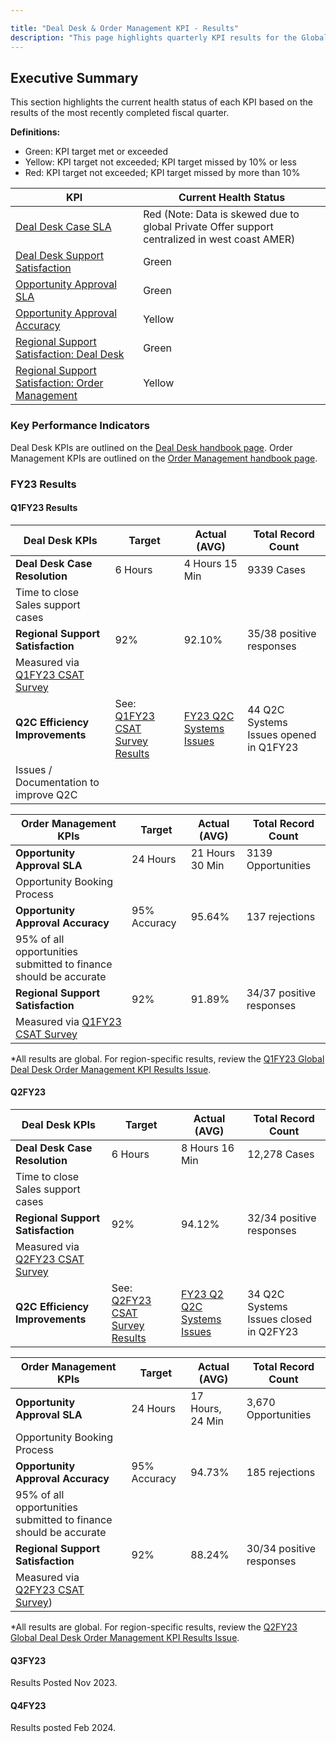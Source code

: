 ```yaml
---

title: "Deal Desk & Order Management KPI - Results"
description: "This page highlights quarterly KPI results for the Global Deal Desk & Order Management team."
---
```










## Executive Summary

This section highlights the current health status of each KPI based on the results of the most recently completed fiscal quarter.

**Definitions:**
- Green: KPI target met or exceeded
- Yellow: KPI target not exceeded; KPI target missed by 10% or less
- Red: KPI target not exceeded; KPI target missed by more than 10%

| **KPI**                                                                                                                                                                                 | **Current Health Status** |
|-----------------------------------------------------------------------------------------------------------------------------------------------------------------------------------------|------------|
| [Deal Desk Case SLA](https://about.gitlab.com/handbook/sales/field-operations/sales-operations/deal-desk/#1-deal-desk--case-slas)                                                                               |      Red (Note: Data is skewed due to global Private Offer support centralized in west coast AMER)      |
| [Deal Desk Support Satisfaction](https://about.gitlab.com/handbook/sales/field-operations/sales-operations/deal-desk/#2-regional-support-satisfaction)                                                          |      Green      |
| [Opportunity Approval SLA](https://about.gitlab.com/handbook/sales/field-operations/sales-operations/order-management/#1-standard-opportunity-approval-sla)                                                     |      Green      |
| [Opportunity Approval Accuracy](https://about.gitlab.com/handbook/sales/field-operations/sales-operations/order-management/#3-opportunity-approval-accuracy-and-efficiency)                                     |      Yellow      |
| [Regional Support Satisfaction: Deal Desk](https://about.gitlab.com/handbook/sales/field-operations/sales-operations/order-management/#2-regional-support-satisfaction)                                                    |      Green       |
| [Regional Support Satisfaction: Order Management](https://about.gitlab.com/handbook/sales/field-operations/sales-operations/order-management/#2-regional-support-satisfaction)                                                    |      Yellow       |

### Key Performance Indicators

Deal Desk KPIs are outlined on the [Deal Desk handbook page](https://about.gitlab.com/handbook/sales/field-operations/sales-operations/deal-desk/#key-performance-indicators).
Order Management KPIs are outlined on the [Order Management handbook page](https://about.gitlab.com/handbook/sales/field-operations/sales-operations/order-management/).

### FY23 Results

#### Q1FY23 Results

| **Deal Desk KPIs**                       | **Target** | **Actual (AVG)** | **Total Record Count** |
|------------------------------------------|------------|------------------|------------------|
| **Deal Desk Case Resolution**            | 6 Hours    | 4 Hours 15 Min   | 9339 Cases |
| Time to close Sales support cases         |            |                  |             |
| **Regional Support Satisfaction**        | 92%        | 92.10%           |     35/38 positive responses        |
| Measured via [Q1FY23 CSAT Survey](https://gitlab.com/gitlab-com/sales-team/field-operations/deal-desk/-/issues/220)               |            |                  |
| **Q2C Efficiency Improvements**          | See: [Q1FY23 CSAT Survey Results](https://gitlab.com/gitlab-com/sales-team/field-operations/deal-desk/-/issues/220)          |  [FY23 Q2C Systems Issues](https://gitlab.com/groups/gitlab-com/sales-team/field-operations/-/epics/90)        | 44 Q2C Systems Issues opened in Q1FY23 |
| Issues / Documentation to improve Q2C    |            |                  |  |


| **Order Management KPIs**                                        | **Target**   | **Actual (AVG)** | **Total Record Count** |
|------------------------------------------------------------------|--------------|------------------|--------------|
| **Opportunity Approval SLA**                                     |   24 Hours   |  21 Hours 30 Min | 3139 Opportunities |
| Opportunity Booking Process                                      |              |                  |  |
| **Opportunity Approval Accuracy**                                | 95% Accuracy |      95.64%      | 137 rejections |
| 95% of all opportunities submitted to finance should be accurate |              |                  |  |
| **Regional Support Satisfaction**                                |      92%     |      91.89%      | 34/37 positive responses |
| Measured via [Q1FY23 CSAT Survey](https://gitlab.com/gitlab-com/sales-team/field-operations/deal-desk/-/issues/220)                           |              |                  |  |

*All results are global. For region-specific results, review the [Q1FY23 Global Deal Desk Order Management KPI Results Issue](https://gitlab.com/gitlab-com/sales-team/field-operations/deal-desk/-/issues/229).

#### Q2FY23

| **Deal Desk KPIs**                       | **Target** | **Actual (AVG)** | **Total Record Count** |
|------------------------------------------|------------|------------------|------------------|
| **Deal Desk Case Resolution**            | 6 Hours    | 8 Hours 16 Min   | 12,278 Cases |
| Time to close Sales support cases         |            |                  |             |
| **Regional Support Satisfaction**        | 92%        | 94.12%           |     32/34 positive responses        |
| Measured via [Q2FY23 CSAT Survey](https://gitlab.com/gitlab-com/sales-team/field-operations/deal-desk/-/issues/262)               |            |                  |
| **Q2C Efficiency Improvements**          | See: [Q2FY23 CSAT Survey Results](https://gitlab.com/gitlab-com/sales-team/field-operations/deal-desk/-/issues/262)          |  [FY23 Q2 Q2C Systems Issues](https://gitlab.com/groups/gitlab-com/sales-team/field-operations/-/epics/90)        | 34 Q2C Systems Issues closed in Q2FY23 |


| **Order Management KPIs**                                        | **Target**   | **Actual (AVG)** | **Total Record Count** |
|------------------------------------------------------------------|--------------|------------------|--------------|
| **Opportunity Approval SLA**                                     |   24 Hours   |  17 Hours, 24 Min | 3,670 Opportunities |
| Opportunity Booking Process                                      |              |                  |  |
| **Opportunity Approval Accuracy**                                | 95% Accuracy |      94.73%      | 185 rejections |
| 95% of all opportunities submitted to finance should be accurate |              |                  |  |
| **Regional Support Satisfaction**                                |      92%     |      88.24%      | 30/34 positive responses |
| Measured via [Q2FY23 CSAT Survey](https://gitlab.com/gitlab-com/sales-team/field-operations/deal-desk/-/issues/262))                           |              |                  |  |

*All results are global. For region-specific results, review the [Q2FY23 Global Deal Desk Order Management KPI Results Issue](https://gitlab.com/gitlab-com/sales-team/field-operations/deal-desk/-/issues/249).

#### Q3FY23

Results Posted Nov 2023.

#### Q4FY23

Results posted Feb 2024.

